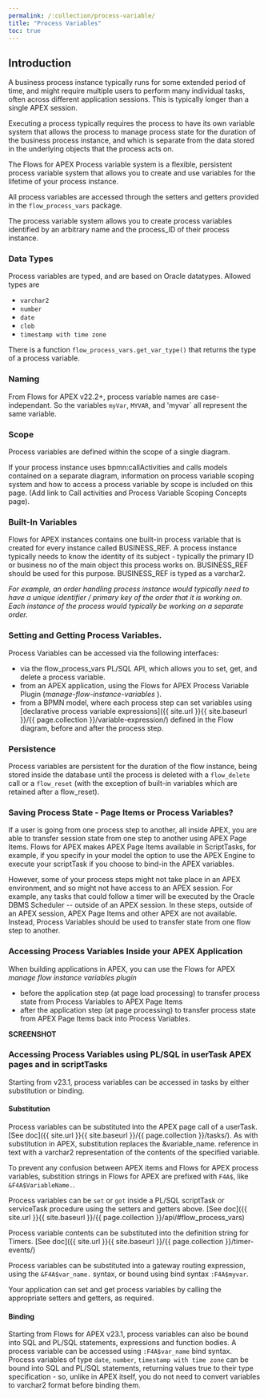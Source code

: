 ```yaml
---
permalink: /:collection/process-variable/
title: "Process Variables"
toc: true
---
```

## Introduction
A business process instance typically runs for some extended period of time, and might require multiple users to perform many individual tasks, often across different application sessions.  This is typically longer than a single APEX session.

Executing a process typically requires the process to have its own variable system that allows the process to manage process state for the duration of the business process instance, and which is separate from the data stored in the underlying objects that the process acts on.

The Flows for APEX Process variable system is a flexible, persistent process variable system that allows you to create and use variables for the lifetime of  your process instance.

All process variables are accessed through the setters and getters provided in the `flow_process_vars` package.

The process variable system allows you to create process variables identified by an arbitrary name and the process_ID of their process instance.

### Data Types

Process variables are typed, and are based on Oracle datatypes.  Allowed types are

- `varchar2`
- `number`
- `date`
- `clob`
- `timestamp with time zone`

There is a function `flow_process_vars.get_var_type()` that returns the type of a process variable.

### Naming
From Flows for APEX v22.2+, process variable names are case-independant.  So the variables `myVar`, `MYVAR`, and 'myvar` all represent the same variable.

### Scope
Process variables are defined within the scope of a single diagram.

If your process instance uses bpmn:callActivities and calls models contained on a separate diagram, information on process variable scoping system and how to access a process variable by scope is included on this page.  (Add link to Call activities and Process Variable Scoping Concepts page).

### Built-In Variables

Flows for APEX instances contains one built-in process variable that is created for every instance called BUSINESS_REF. A process instance typically needs to know the identity of its subject - typically the primary ID or business no of the main object this process works on. BUSINESS_REF should be used for this purpose.  BUSINESS_REF is typed as a varchar2.

*For example, an order handling process instance would typically need to have a unique identifier / primary key of the order that it is working on.  Each instance of the process would typically be working on a separate order.*

### Setting and Getting Process Variables.

Process Variables can be accessed via the following interfaces:

- via the flow_process_vars PL/SQL API, which allows you to set, get, and delete a process variable.
- from an APEX application, using the Flows for APEX Process Variable Plugin (*manage-flow-instance-variables* ).
- from a BPMN model, where each process step can set variables using [declarative process variable expressions]({{ site.url }}{{ site.baseurl }}/{{ page.collection }}/variable-expression/) defined in the Flow diagram, before and after the process step.

### Persistence

Process variables are persistent for the duration of the flow instance, being stored inside the database until the process is deleted with a `flow_delete` call or a `flow_reset` (with the exception of built-in variables which are retained after a flow_reset).

### Saving Process State - Page Items or Process Variables?

If a user is going from one process step to another, all inside APEX, you are able to transfer session state from one step to another using APEX Page Items.  Flows for APEX makes APEX Page Items available in ScriptTasks, for example, if you specify in your model the option to use the APEX Engine to execute your scriptTask if you choose to bind-in the APEX variables.

However, some of your process steps might not take place in an APEX environment, and so might not have access to an APEX session.  For example, any tasks that could follow a timer will be executed by the Oracle DBMS Scheduler -- outside of an APEX session.  In these steps, outside of an APEX session, APEX Page Items and other APEX are not available.  Instead, Process Variables should be used to transfer state from one flow step to another.

### Accessing Process Variables Inside your APEX Application

When building applications in APEX, you can use the Flows for APEX *manage flow instance variables plugin*

- before the application step (at page load processing) to transfer process state from Process Variables to APEX Page Items
- after the application step (at page processing) to transfer process state from APEX Page Items back into Process Variables.

**SCREENSHOT**

### Accessing Process Variables using PL/SQL in userTask APEX pages and in scriptTasks

Starting from v23.1, process variables can be accessed in tasks by either substitution or binding.

#### Substitution

Process variables can be substituted into the APEX page call of a userTask.
[See doc]({{ site.url }}{{ site.baseurl }}/{{ page.collection }}/tasks/).  As with substitution in APEX, substitution replaces the &variable_name. reference in text with a varchar2 representation of the contents of the specified variable.

To prevent any confusion between APEX items and Flows for APEX process variables, substition strings in Flows for APEX are prefixed with `F4A$`,  like `&F4A$VariableName.`.

Process variables can be `set` or `got` inside a PL/SQL scriptTask
or serviceTask procedure using the setters and getters above.
[See doc]({{ site.url }}{{ site.baseurl }}/{{ page.collection }}/api/#flow_process_vars)

Process variable contents can be substituted into the definition string for Timers.  [See doc]({{ site.url }}{{ site.baseurl }}/{{ page.collection }}/timer-events/)

Process variables can be substituted into a gateway routing expression, using the `&F4A$var_name.` syntax, or bound using bind syntax `:F4A$myvar`.

Your application can set and get process variables by calling the appropriate setters and getters, as required.

#### Binding

Starting from Flows for APEX v23.1, process variables can also be bound into SQL and PL/SQL statements, expressions and function bodies.  A process variable can be accessed using `:F4A$var_name` bind syntax.  Process variables of type `date`, `number`, `timestamp with time zone` can be bound into SQL and PL/SQL statements, returning values true to their type specification - so, unlike in APEX itself,  you do not need to convert variables to varchar2 format before binding them.